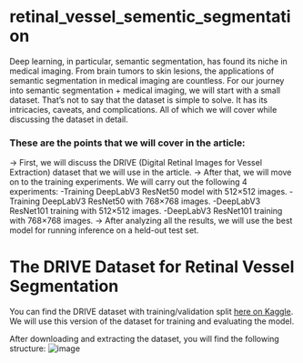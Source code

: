 # retinal_vessel_sementic_segmentation

Deep learning, in particular, semantic segmentation, has found its niche in medical imaging. From brain tumors to skin lesions, the applications of semantic segmentation in medical imaging are countless. For our journey into semantic segmentation + medical imaging, we will start with a small dataset. That’s not to say that the dataset is simple to solve. It has its intricacies, caveats, and complications. All of which we will cover while discussing the dataset in detail.

<h3> These are the points that we will cover in the article: </h3>
-> First, we will discuss the DRIVE (Digital Retinal Images for Vessel Extraction) dataset that we will use in the article.
-> After that, we will move on to the training experiments. We will carry out the following 4 experiments:
      -Training DeepLabV3 ResNet50 model with 512×512 images.
      -Training DeepLabV3 ResNet50 with 768×768 images.
      -DeepLabV3 ResNet101 training with 512×512 images.
      -DeepLabV3 ResNet101 training with 768×768 images.
-> After analyzing all the results, we will use the best model for running inference on a held-out test set.

<h1> The DRIVE Dataset for Retinal Vessel Segmentation </h6>

You can find the DRIVE dataset with training/validation split [here on Kaggle](https://www.kaggle.com/datasets/sovitrath/drive-trainvalidation-split-dataset). We will use this version of the dataset for training and evaluating the model.

After downloading and extracting the dataset, you will find the following structure:
![image](https://github.com/Manshi3/retinal_vessel_sementic_segmentation/assets/105007863/9bb7e57f-1fe8-42aa-9aa7-11429e171a31)


